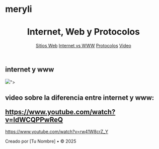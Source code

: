 # meryli
<!DOCTYPE html>
<html lang="es">
<head>
  <meta charset="UTF-8">
  <title>Internet y Sitios Web</title>
  <link rel="stylesheet" href="style.css">
</head>
<body>
  <header>
    <h1>Internet, Web y Protocolos</h1>
    <nav>
      <a href="#sitio-web">Sitios Web</a>
      <a href="#diferencia">Internet vs WWW</a>
      <a href="#protocolos">Protocolos</a>
      <a href="#video">Video</a>
    </nav>
  </header>

  <main>
    <section id="sitio-web">
      <h2>internet y www</h2>
      <img src="https://electronicaonline.net/wp-content/uploads/2024/07/Diferencia-entre-Internet-y-Web.webp" 
      background-image: url('ruta/de/tu/imagen.jpg'); /*https://electronicaonline.net/wp-content/uploads/2024/07/Diferencia-entre-Internet-y-Web.webp */
      background-size: tamaño ; /* https://electronicaonline.net/wp-content/uploads/2024/07/Diferencia-entre-Internet-y-Web.webp */
      background-repeat: no-repeat; /* https://electronicaonline.net/wp-content/uploads/2024/07/Diferencia-entre-Internet-y-Web.webp */
      background-position: center; /* https://electronicaonline.net/wp-content/uploads/2024/07/Diferencia-entre-Internet-y-Web.webp */>">
       <h2 Video explicativo</h2>
      <p>video sobre la diferencia entre internet y www:</p>
<a href="https://www.youtube.com/watch?v=ldWCQPPwReQ" target="_blank">https://www.youtube.com/watch?v=ldWCQPPwReQ</a>
    </section>

   
<a href="https://www.youtube.com/watch?v=rw41W8crZ_Y" target="_blank">https://www.youtube.com/watch?v=rw41W8crZ_Y</a>     
    </section>
  </main>

  <footer>
    <p>Creado por [Tu Nombre] • © 2025</p>
  </footer>
</body>
</html>
